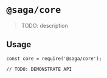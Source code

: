 # `@saga/core`

> TODO: description

## Usage

```
const core = require('@saga/core');

// TODO: DEMONSTRATE API
```

